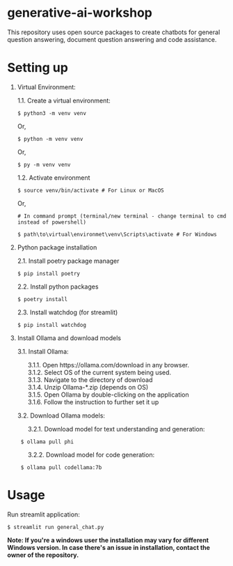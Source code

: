 # generative-ai-workshop

This repository uses open source packages to create chatbots for general question answering, document question answering and code assistance.

# Setting up

1. Virtual Environment:

    1.1. Create a virtual environment:

    ```
    $ python3 -m venv venv
    ```
    Or,
    ```
    $ python -m venv venv
    ```
    Or,
    ```
    $ py -m venv venv
    ```

    1.2. Activate environment
    ```
    $ source venv/bin/activate # For Linux or MacOS
    ```
    Or,
    ```
    # In command prompt (terminal/new terminal - change terminal to cmd instead of powershell)
    
    $ path\to\virtual\environmet\venv\Scripts\activate # For Windows
    ```
    
    


1. Python package installation

    2.1. Install poetry package manager

    ```
    $ pip install poetry
    ```

    2.2. Install python packages

    ```
    $ poetry install
    ```

    2.3. Install watchdog (for streamlit)

    ```
    $ pip install watchdog
    ```

2. Install Ollama and download models

    3.1. Install Ollama:<br>

    <ul>3.1.1. Open https://ollama.com/download in any browser.</ul>
    <ul>3.1.2. Select OS of the current system being used.</ul>
    <ul>3.1.3. Navigate to the directory of download</ul>
    <ul>3.1.4. Unzip Ollama-*.zip (depends on OS)</ul>
    <ul>3.1.5. Open Ollama by double-clicking on the application </ul>
    <ul>3.1.6. Follow the instruction to further set it up</ul>

    3.2. Download Ollama models:

    <ul> 3.2.1. Download model for text understanding and generation:</ul>

        $ ollama pull phi

    <ul> 3.2.2. Download model for code generation: </ul>

        $ ollama pull codellama:7b

# Usage

Run streamlit application:

```
$ streamlit run general_chat.py
```



**Note: If you're a windows user the installation may vary for different Windows version. In case there's an issue in installation, contact the owner of the repository.**
